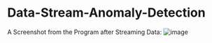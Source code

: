 # Data-Stream-Anomaly-Detection

A Screenshot from the Program after Streaming Data:
![image](https://github.com/user-attachments/assets/c452bb54-1bc1-410d-a2c3-ce507374eb44)


